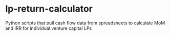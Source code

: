 # lp-return-calculator
Python scripts that pull cash flow data from spreadsheets to calculate MoM and IRR for individual venture capital LPs 

